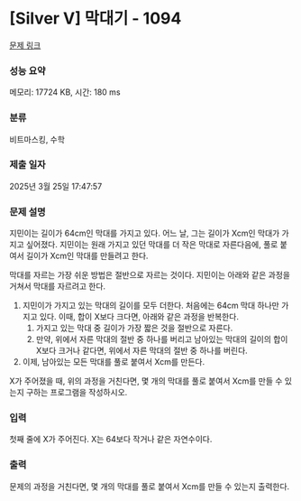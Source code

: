 # [Silver V] 막대기 - 1094 

[문제 링크](https://www.acmicpc.net/problem/1094) 

### 성능 요약

메모리: 17724 KB, 시간: 180 ms

### 분류

비트마스킹, 수학

### 제출 일자

2025년 3월 25일 17:47:57

### 문제 설명

<p style="user-select: auto !important;">지민이는 길이가 64cm인 막대를 가지고 있다. 어느 날, 그는 길이가 Xcm인 막대가 가지고 싶어졌다. 지민이는 원래 가지고 있던 막대를 더 작은 막대로 자른다음에, 풀로 붙여서 길이가 Xcm인 막대를 만들려고 한다.</p>

<p style="user-select: auto !important;">막대를 자르는 가장 쉬운 방법은 절반으로 자르는 것이다. 지민이는 아래와 같은 과정을 거쳐서 막대를 자르려고 한다.</p>

<ol style="user-select: auto !important;">
	<li style="user-select: auto !important;">지민이가 가지고 있는 막대의 길이를 모두 더한다. 처음에는 64cm 막대 하나만 가지고 있다. 이때, 합이 X보다 크다면, 아래와 같은 과정을 반복한다.
	<ol style="user-select: auto !important;">
		<li style="user-select: auto !important;">가지고 있는 막대 중 길이가 가장 짧은 것을 절반으로 자른다.</li>
		<li style="user-select: auto !important;">만약, 위에서 자른 막대의 절반 중 하나를 버리고 남아있는 막대의 길이의 합이 X보다 크거나 같다면, 위에서 자른 막대의 절반 중 하나를 버린다.</li>
	</ol>
	</li>
	<li style="user-select: auto !important;">이제, 남아있는 모든 막대를 풀로 붙여서 Xcm를 만든다.</li>
</ol>

<p style="user-select: auto !important;">X가 주어졌을 때, 위의 과정을 거친다면, 몇 개의 막대를 풀로 붙여서 Xcm를 만들 수 있는지 구하는 프로그램을 작성하시오. </p>

### 입력 

 <p style="user-select: auto !important;">첫째 줄에 X가 주어진다. X는 64보다 작거나 같은 자연수이다.</p>

### 출력 

 <p style="user-select: auto !important;">문제의 과정을 거친다면, 몇 개의 막대를 풀로 붙여서 Xcm를 만들 수 있는지 출력한다.</p>


